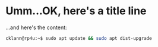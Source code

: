 # Umm...OK, here's a title line

...and here's the content:
```bash
cklann@rp4u:~$ sudo apt update && sudo apt dist-upgrade
```
